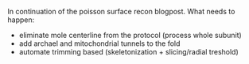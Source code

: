In continuation of the poisson surface recon blogpost. What needs to happen:

- eliminate mole centerline from the protocol (process whole subunit)
- add archael and mitochondrial tunnels to the fold
- automate trimming based (skeletonization + slicing/radial treshold)